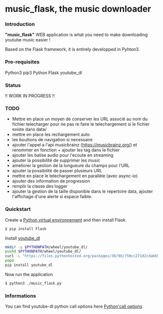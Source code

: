 # music_flask, the music downloader

### Introduction

<b>"music_flask"</b> WEB application is what you need to make downloading youtube music easier !

Based on the Flask framework, it is entirely developped in Pyhton3.

### Pre-requisites

<p>
  Python3
  pip3
  Python Flask 
  youtube_dl
</p>

### Status

!! WORK IN PROGRESS !!

### TODO

- Mettre en place un moyen de conserver les URL associé au nom du fichier telecharger pour ne pas re faire le telechargement si le fichier existe dans data/
- mettre en place les rechargement auto
- les bouttons de navigation si necessaire
- ajouter l'appel a l'api musicbrainz (https://musicbrainz.org/) et renommer en fonction + ajouter les tag dans le fichier
- ajouter les balise audio pour l'ecoute en streaming
- ajouter la possibilité de supprimer les music
- ameliorer la gestion de la longueure du champs pour l'URL
- ajouter la possibilité de passer plusieurs URL
- mettre en place le telechargement en parallèle (avec async-io)
- ajouter des information de progression
- remplir la classe des logger
- ajouter la gestion de la taille disponible dans le repertoire data, ajouter l'affichage d'une alerte si espace faible.

### Quickstart

Create a [Python virtual environnement](https://virtualenv.pypa.io/en/stable/ "Python virtualenv") and then install Flask.

```bash
$ pip install Flask
```

Install [youtube_dl](https://github.com/rg3/youtube-dl/blob/master/README.md#readme "Documentation youtube_dl")
```bash
mkdir -p $PYTHONPATH/wheel/youtube_dl/
pushd $PYTHONPATH/wheel/youtube_dl/
curl -L "https://files.pythonhosted.org/packages/38/98/759cc271d2cda665671a835689b3fb5c5dcd6a3a3cdaf81164dd270cb263/youtube_dl-2018.4.16-py2.py3-none-any.whl" -O
popd
pip install youtube_dl
```

Now run the application

```bash
$ python3 ./music_flask.py
```

### Informations

You can find youtube-dl python call options here [Python'call options](https://github.com/rg3/youtube-dl/blob/3e4cedf9e8cd3157df2457df7274d0c842421945/youtube_dl/YoutubeDL.py#L137-L312 "Options")
